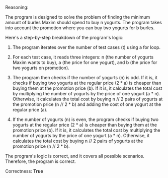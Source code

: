 Reasoning:

The program is designed to solve the problem of finding the minimum amount of burles Maxim should spend to buy n yogurts. The program takes into account the promotion where you can buy two yogurts for b burles.

Here's a step-by-step breakdown of the program's logic:

1. The program iterates over the number of test cases (t) using a for loop.

2. For each test case, it reads three integers: n (the number of yogurts Maxim wants to buy), a (the price for one yogurt), and b (the price for two yogurts on promotion).

3. The program then checks if the number of yogurts (n) is odd. If it is, it checks if buying two yogurts at the regular price (2 * a) is cheaper than buying them at the promotion price (b). If it is, it calculates the total cost by multiplying the number of yogurts by the price of one yogurt (a * n). Otherwise, it calculates the total cost by buying n // 2 pairs of yogurts at the promotion price (n // 2 * b) and adding the cost of one yogurt at the regular price (a).

4. If the number of yogurts (n) is even, the program checks if buying two yogurts at the regular price (2 * a) is cheaper than buying them at the promotion price (b). If it is, it calculates the total cost by multiplying the number of yogurts by the price of one yogurt (a * n). Otherwise, it calculates the total cost by buying n // 2 pairs of yogurts at the promotion price (n // 2 * b).

The program's logic is correct, and it covers all possible scenarios. Therefore, the program is correct.

Correctness: **True**
